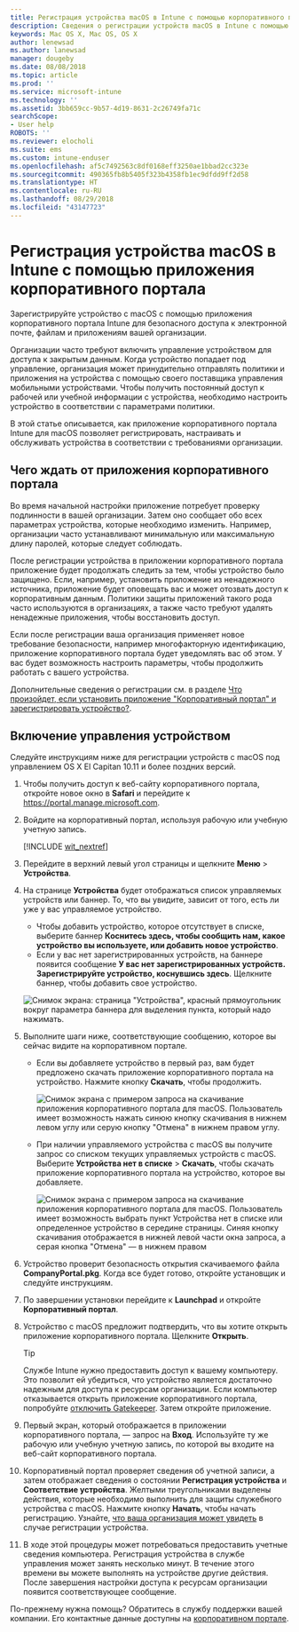 ```yaml
---
title: Регистрация устройства macOS в Intune с помощью корпоративного портала | Microsoft Docs
description: Сведения о регистрации устройств macOS в Intune с помощью приложения корпоративного портала.
keywords: Mac OS X, Mac OS, OS X
author: lenewsad
ms.author: lanewsad
manager: dougeby
ms.date: 08/08/2018
ms.topic: article
ms.prod: ''
ms.service: microsoft-intune
ms.technology: ''
ms.assetid: 3bb659cc-9b57-4d19-8631-2c26749fa71c
searchScope:
- User help
ROBOTS: ''
ms.reviewer: elocholi
ms.suite: ems
ms.custom: intune-enduser
ms.openlocfilehash: af5c7492563c8df0168eff3250ae1bbad2cc323e
ms.sourcegitcommit: 490365fb8b5405f323b4358fb1ec9dfdd9ff2d58
ms.translationtype: HT
ms.contentlocale: ru-RU
ms.lasthandoff: 08/29/2018
ms.locfileid: "43147723"
---
```

# <a name="enroll-your-macos-device-in-intune-with-the-company-portal-app"></a>Регистрация устройства macOS в Intune с помощью приложения корпоративного портала

Зарегистрируйте устройство с macOS с помощью приложения корпоративного портала Intune для безопасного доступа к электронной почте, файлам и приложениям вашей организации.

Организации часто требуют включить управление устройством для доступа к закрытым данным. Когда устройство попадает под управление, организация может принудительно отправлять политики и приложения на устройства с помощью своего поставщика управления мобильными устройствами. Чтобы получить постоянный доступ к рабочей или учебной информации с устройства, необходимо настроить устройство в соответствии с параметрами политики.  

В этой статье описывается, как приложение корпоративного портала Intune для macOS позволяет регистрировать, настраивать и обслуживать устройства в соответствии с требованиями организации.

## <a name="what-to-expect-from-the-company-portal-app"></a>Чего ждать от приложения корпоративного портала

Во время начальной настройки приложение потребует проверку подлинности в вашей организации. Затем оно сообщает обо всех параметрах устройства, которые необходимо изменить. Например, организации часто устанавливают минимальную или максимальную длину паролей, которые следует соблюдать.    

После регистрации устройства в приложении корпоративного портала приложение будет продолжать следить за тем, чтобы устройство было защищено. Если, например, установить приложение из ненадежного источника, приложение будет оповещать вас и может отозвать доступ к корпоративным данным. Политики защиты приложений такого рода часто используются в организациях, а также часто требуют удалять ненадежные приложения, чтобы восстановить доступ.

Если после регистрации ваша организация применяет новое требование безопасности, например многофакторную идентификацию, приложение корпоративного портала будет уведомлять вас об этом. У вас будет возможность настроить параметры, чтобы продолжить работать с вашего устройства.  

Дополнительные сведения о регистрации см. в разделе [Что произойдет, если установить приложение "Корпоративный портал" и зарегистрировать устройство?](what-happens-if-you-install-the-Company-Portal-app-and-enroll-your-device-in-intune-macos.md).  

## <a name="get-your-device-managed"></a>Включение управления устройством  
Следуйте инструкциям ниже для регистрации устройств с macOS под управлением OS X El Capitan 10.11 и более поздних версий.   


1. Чтобы получить доступ к веб-сайту корпоративного портала, откройте новое окно в __Safari__ и перейдите к https://portal.manage.microsoft.com.  

2. Войдите на корпоративный портал, используя рабочую или учебную учетную запись.

   [!INCLUDE [wit_nextref](includes/end-user-password-guidance.md)]


3. Перейдите в верхний левый угол страницы и щелкните **Меню** > **Устройства**.  

4. На странице __Устройства__ будет отображаться список управляемых устройств или баннер. То, что вы увидите, зависит от того, есть ли уже у вас управляемое устройство. 
    * Чтобы добавить устройство, которое отсутствует в списке, выберите баннер **Коснитесь здесь, чтобы сообщить нам, какое устройство вы используете, или добавить новое устройство**.
    * Если у вас нет зарегистрированных устройств, на баннере появится сообщение **У вас нет зарегистрированных устройств. Зарегистрируйте устройство, коснувшись здесь**. Щелкните баннер, чтобы добавить свое устройство.  

     ![Снимок экрана: страница "Устройства", красный прямоугольник вокруг параметра баннера для выделения пункта, который надо нажимать.](./media/CP-enroll-MACOS-1808.png)  
5.  Выполните шаги ниже, соответствующие сообщению, которое вы сейчас видите на корпоративном портале.  
    * Если вы добавляете устройство в первый раз, вам будет предложено скачать приложение корпоративного портала на устройство. Нажмите кнопку **Скачать**, чтобы продолжить.  

         ![Снимок экрана с примером запроса на скачивание приложения корпоративного портала для macOS. Пользователь имеет возможность нажать синюю кнопку скачивания в нижнем левом углу или серую кнопку "Отмена" в нижнем правом углу.](./media/CP-enroll-download-macOS-1808.png)  

    * При наличии управляемого устройства с macOS вы получите запрос со списком текущих управляемых устройств с macOS. Выберите **Устройства нет в списке** > **Скачать**, чтобы скачать приложение корпоративного портала на устройство, которое вы добавляете.  

         ![Снимок экрана с примером запроса на скачивание приложения корпоративного портала для macOS. Пользователь имеет возможность выбрать пункт *Устройства нет в списке* или определенное устройство в середине страницы. Синяя кнопку скачивания отображается в нижней левой части окна запроса, а серая кнопка "Отмена" — в нижнем правом](./media/cp-mac-os-device-isnt-here-1808.png)  

6. Устройство проверит безопасность открытия скачиваемого файла **CompanyPortal.pkg**. Когда все будет готово, откройте установщик и следуйте инструкциям.  

7. По завершении установки перейдите к **Launchpad** и откройте **Корпоративный портал**.  

8. Устройство с macOS предложит подтвердить, что вы хотите открыть приложение корпоративного портала. Щелкните **Открыть**.  

   > [!TIP]
   > Службе Intune нужно предоставить доступ к вашему компьютеру. Это позволит ей убедиться, что устройство является достаточно надежным для доступа к ресурсам организации. Если компьютер отказывается открыть приложение корпоративного портала, попробуйте [отключить Gatekeeper](https://support.apple.com/HT202491). Затем откройте приложение.

9. Первый экран, который отображается в приложении корпоративного портала, — запрос на **Вход**. Используйте ту же рабочую или учебную учетную запись, по которой вы входите на веб-сайт корпоративного портала.

10. Корпоративный портал проверяет сведения об учетной записи, а затем отображает сведения о состоянии **Регистрация устройства** и **Соответствие устройства**. Желтыми треугольниками выделены действия, которые необходимо выполнить для защиты служебного устройства с macOS. Нажмите кнопку **Начать**, чтобы начать регистрацию. Узнайте, [ что ваша организация может увидеть](what-info-can-your-company-see-when-you-enroll-your-device-in-intune.md) в случае регистрации устройства.

11. В ходе этой процедуры может потребоваться предоставить учетные сведения компьютера. Регистрация устройства в службе управления может занять несколько минут. В течение этого времени вы можете выполнять на устройстве другие действия. После завершения настройки доступа к ресурсам организации появится соответствующее сообщение.  

По-прежнему нужна помощь? Обратитесь в службу поддержки вашей компании. Его контактные данные доступны на [корпоративном портале](https://go.microsoft.com/fwlink/?linkid=2010980).  
